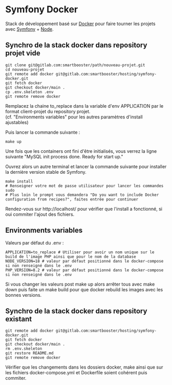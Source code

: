 # Symfony Docker

Stack de développement basé sur [Docker](https://www.docker.com/) pour faire tourner les projets avec [Symfony](https://symfony.com) + [Node](https://nodejs.org/fr).

## Synchro de la stack docker dans repository projet vide

```shell
git clone git@gitlab.com:smartbooster/path/nouveau-projet.git
cd nouveau-projet
git remote add docker git@gitlab.com:smartbooster/hosting/symfony-docker.git
git fetch docker
git checkout docker/main .
cp .env.skeleton .env
git remote remove docker
```

Remplacez la chaine to_replace dans la variable d'env APPLICATION par le format client-projet du repository projet.  
(cf. "Environments variables" pour les autres paramètres d'install ajustables)

Puis lancer la commande suivante :
```shell
make up
```

Une fois que les containers ont fini d'être initialisés, vous verrez la ligne suivante "MySQL init process done. Ready for start up." 

Ouvrez alors un autre terminal et lancer la commande suivante pour installer la dernière version stable de Symfony.

```shell
make install
# Renseigner votre mot de passe utilisateur pour lancer les commandes sudo
# Plus loin le prompt vous demandera "Do you want to include Docker configuration from recipes?", faites entrée pour continuer
```

Rendez-vous sur http://localhost/ pour vérifier que l'install a fonctionné, si oui commiter l'ajout des fichiers.

## Environments variables

Valeurs par défaut du .env :

```dotenv
APPLICATION=to_replace # Utiliser pour avoir un nom unique sur le build de l'image PHP ainsi que pour le nom de la database
NODE_VERSION=18 # valeur par défaut positionné dans le docker-compose si non renseigné dans le .env
PHP_VERSION=8.2 # valeur par défaut positionné dans le docker-compose si non renseigné dans le .env
```

Si vous changer les valeurs post make up alors arrêter tous avec make down puis faite un make build pour que docker rebuild les images avec les bonnes versions.

## Synchro de la stack docker dans repository existant

```shell
git remote add docker git@gitlab.com:smartbooster/hosting/symfony-docker.git
git fetch docker
git checkout docker/main .
rm .env.skeleton
git restore README.md
git remote remove docker
```

Vérifier que les changements dans les dossiers docker, make ainsi que sur les fichiers docker-compose.yml et Dockerfile soient cohérent puis commiter.
